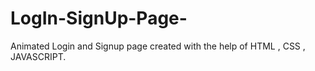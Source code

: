 # LogIn-SignUp-Page-
Animated Login and Signup page created with the help of HTML , CSS , JAVASCRIPT.
